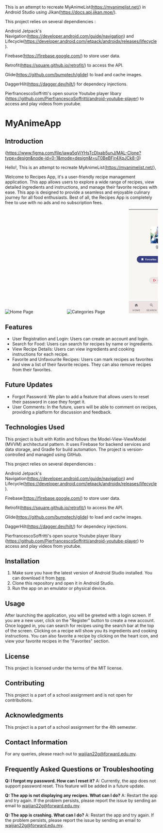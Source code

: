 This is an attempt to recreate MyAnimeList(https://myanimelist.net/) in Android Studio using Jikan(https://docs.api.jikan.moe/).

This project relies on several dependiencies :

Android Jetpack's Navigation(https://developer.android.com/guide/navigation) and Lifecycle(https://developer.android.com/jetpack/androidx/releases/lifecycle).

Firebase(https://firebase.google.com/) to store user data.

Retrofit(https://square.github.io/retrofit/) to access the API.

Glide(https://github.com/bumptech/glide) to load and cache images.

DaggerHilt(https://dagger.dev/hilt/) for dependecy injections.

PierfrancescoSoffritti's open source Youtube player libary (https://github.com/PierfrancescoSoffritti/android-youtube-player) to access and play videos from youtube.

# MyAnimeApp

## Introduction

(https://www.figma.com/file/jawa5qViYHsTcDlxab5unJ/MAL-Clone?type=design&node-id=0-1&mode=design&t=uT0BeBFjr4XpJCk8-0)

Hello!, This is an attempt to recreate MyAnimeList(https://myanimelist.net/), 

Welcome to Recipes App, it's a user-friendly recipe management application. This app allows users to explore a wide range of recipes, view detailed ingredients and instructions, and manage their favorite recipes with ease. This app is designed to provide a seamless and enjoyable culinary journey for all food enthusiasts. Best of all, the Recipes App is completely free to use with no ads and no subscription fees.

<div style="white-space: nowrap; overflow-x: auto;">
    <img src="./assets/homepage.png" alt="Home Page" style="width: 200px; height: auto; display: inline-block;">
    <img src="./assets/categories.png" alt="Categories Page" style="width: 200px; height: auto; display: inline-block;">
    <img src="./assets/profile.png" alt="Profile Page" style="width: 200px; height: auto; display: inline-block;">
    <img src="./assets/recipe_details.png" alt="Recipe Details Page" style="width: 200px; height: auto; display: inline-block;">
</div>

## Features

- User Registration and Login: Users can create an account and login.
- Search for Food: Users can search for recipes by name or ingredients.
- View Recipe Details: Users can view ingredients and cooking instructions for each recipe.
- Favorite and Unfavourite Recipes: Users can mark recipes as favorites and view a list of their favorite recipes. They can also remove recipes from their favorites.

## Future Updates

- Forgot Password: We plan to add a feature that allows users to reset their password in case they forget it.
- User Comments: In the future, users will be able to comment on recipes, providing a platform for discussion and feedback.

## Technologies Used

This project is built with Kotlin and follows the Model-View-ViewModel (MVVM) architectural pattern. It uses Firebase for backend services and data storage, and Gradle for build automation. The project is version-controlled and managed using GitHub.

This project relies on several dependiencies :

Android Jetpack's Navigation(https://developer.android.com/guide/navigation) and Lifecycle(https://developer.android.com/jetpack/androidx/releases/lifecycle).

Firebase(https://firebase.google.com/) to store user data.

Retrofit(https://square.github.io/retrofit/) to access the API.

Glide(https://github.com/bumptech/glide) to load and cache images.

DaggerHilt(https://dagger.dev/hilt/) for dependecy injections.

PierfrancescoSoffritti's open source Youtube player libary (https://github.com/PierfrancescoSoffritti/android-youtube-player) to access and play videos from youtube.


## Installation

1. Make sure you have the latest version of Android Studio installed. You can download it from [here](https://developer.android.com/studio).
2. Clone this repository and open it in Android Studio.
3. Run the app on an emulator or physical device.

## Usage

After launching the application, you will be greeted with a login screen. If you are a new user, click on the "Register" button to create a new account. Once logged in, you can search for recipes using the search bar at the top of the screen. Clicking on a recipe will show you its ingredients and cooking instructions. You can also favorite a recipe by clicking on the heart icon, and view your favorite recipes in the "Favorites" section.

## License

This project is licensed under the terms of the MIT license.

## Contributing

This project is a part of a school assignment and is not open for contributions.

## Acknowledgments

This project is a part of a school assignment for the 4th semester.

## Contact Information

For any queries, please reach out to [waijian22g@forward.edu.my](mailto:waijian22g@forward.edu.my).

## Frequently Asked Questions or Troubleshooting

**Q: I forgot my password. How can I reset it?**
A: Currently, the app does not support password reset. This feature will be added in a future update.

**Q: The app is not displaying any recipes. What can I do?**
A: Restart the app and try again. If the problem persists, please report the issue by sending an email to [waijian22g@forward.edu.my](mailto:waijian22g@forward.edu.my).

**Q: The app is crashing. What can I do?**
A: Restart the app and try again. If the problem persists, please report the issue by sending an email to [waijian22g@forward.edu.my](mailto:waijian22g@forward.edu.my).
